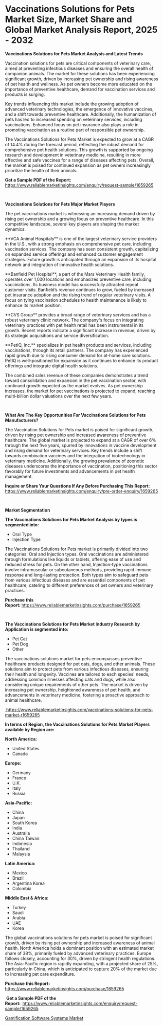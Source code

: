 <p><h1>Vaccinations Solutions for Pets Market Size, Market Share and Global Market Analysis Report, 2025 - 2032</h1></p><p><strong>Vaccinations Solutions for Pets Market Analysis and Latest Trends</strong></p>
<p><p>Vaccination solutions for pets are critical components of veterinary care, aimed at preventing infectious diseases and ensuring the overall health of companion animals. The market for these solutions has been experiencing significant growth, driven by increasing pet ownership and rising awareness of pet health and wellness. As pet owners become more educated on the importance of preventive healthcare, demand for vaccination services and products is surging.</p><p>Key trends influencing this market include the growing adoption of advanced veterinary technologies, the emergence of innovative vaccines, and a shift towards preventive healthcare. Additionally, the humanization of pets has led to increased spending on veterinary services, including vaccinations. Enhanced focus on pet insurance also plays a role in promoting vaccination as a routine part of responsible pet ownership.</p><p>The Vaccinations Solutions for Pets Market is expected to grow at a CAGR of 14.4% during the forecast period, reflecting the robust demand for comprehensive pet health solutions. This growth is supported by ongoing research and development in veterinary medicine, resulting in more effective and safe vaccines for a range of diseases affecting pets. Overall, the market is poised for continued expansion as pet owners increasingly prioritize the health of their animals.</p></p>
<p><strong>Get a Sample PDF of the Report:&nbsp;</strong> <a href="https://www.reliablemarketinsights.com/enquiry/request-sample/1659265?utm_campaign=2756&utm_medium=2&utm_source=Github&utm_content=ia&utm_term=23032025&utm_id=vaccinations-solutions-for-pets">https://www.reliablemarketinsights.com/enquiry/request-sample/1659265</a></p>
<p>&nbsp;</p>
<p><strong>Vaccinations Solutions for Pets Major Market Players</strong></p>
<p><p>The pet vaccinations market is witnessing an increasing demand driven by rising pet ownership and a growing focus on preventive healthcare. In this competitive landscape, several key players are shaping the market dynamics.</p><p>**VCA Animal Hospitals** is one of the largest veterinary service providers in the U.S., with a strong emphasis on comprehensive pet care, including vaccination services. The company has seen consistent growth, capitalizing on expanded service offerings and enhanced customer engagement strategies. Future growth is anticipated through an expansion of its hospital network and integration of innovative health solutions.</p><p>**Banfield Pet Hospital**, a part of the Mars Veterinary Health family, operates over 1,000 locations and emphasizes preventive care, including vaccinations. Its business model has successfully attracted repeat customer visits. Banfield’s revenue continues to grow, fueled by increased pet insurance adoption and the rising trend of regular veterinary visits. A focus on tying vaccination schedules to health maintenance is likely to enhance its market position.</p><p>**CVS Group** provides a broad range of veterinary services and has a robust veterinary clinic network. The company's focus on integrating veterinary practices with pet health retail has been instrumental in its growth. Recent reports indicate a significant increase in revenue, driven by its strategic acquisitions and service diversification.</p><p>**PetIQ, Inc.** specializes in pet health products and services, including vaccinations, through its retail partners. The company has experienced rapid growth due to rising consumer demand for at-home care solutions. PetIQ is well-positioned for expansion as it continues to enhance its product offerings and integrate digital health solutions.</p><p>The combined sales revenue of these companies demonstrates a trend toward consolidation and expansion in the pet vaccination sector, with continued growth expected as the market evolves. As pet ownership increases, the market for pet vaccinations is projected to expand, reaching multi-billion dollar valuations over the next few years.</p></p>
<p>&nbsp;</p>
<p><strong>What Are The Key Opportunities For Vaccinations Solutions for Pets Manufacturers?</strong></p>
<p><p>The Vaccination Solutions for Pets market is poised for significant growth, driven by rising pet ownership and increased awareness of preventive healthcare. The global market is projected to expand at a CAGR of over 6% through the next five years, spurred by innovations in vaccine development and rising demand for veterinary services. Key trends include a shift towards combination vaccines and the integration of biotechnology in veterinary medicine. Additionally, the growing prevalence of zoonotic diseases underscores the importance of vaccination, positioning this sector favorably for future investments and advancements in pet health management.</p></p>
<p><strong>Inquire or Share Your Questions If Any Before Purchasing This Report:</strong> <a href="https://www.reliablemarketinsights.com/enquiry/pre-order-enquiry/1659265?utm_campaign=2756&utm_medium=2&utm_source=Github&utm_content=ia&utm_term=23032025&utm_id=vaccinations-solutions-for-pets">https://www.reliablemarketinsights.com/enquiry/pre-order-enquiry/1659265</a></p>
<p>&nbsp;</p>
<p><strong>Market Segmentation</strong></p>
<p><strong>The Vaccinations Solutions for Pets Market Analysis by types is segmented into:</strong></p>
<p><ul><li>Oral Type</li><li>Injection Type</li></ul></p>
<p><p>The Vaccinations Solutions for Pets market is primarily divided into two categories: Oral and Injection types. Oral vaccinations are administered through formulations like liquids or tablets, offering ease of use and reduced stress for pets. On the other hand, Injection-type vaccinations involve intramuscular or subcutaneous methods, providing rapid immune response and long-lasting protection. Both types aim to safeguard pets from various infectious diseases and are essential components of pet healthcare, catering to different preferences of pet owners and veterinary practices.</p></p>
<p><strong>Purchase this Report:&nbsp;</strong><a href="https://www.reliablemarketinsights.com/purchase/1659265?utm_campaign=2756&utm_medium=2&utm_source=Github&utm_content=ia&utm_term=23032025&utm_id=vaccinations-solutions-for-pets">https://www.reliablemarketinsights.com/purchase/1659265</a></p>
<p>&nbsp;</p>
<p><strong>The Vaccinations Solutions for Pets Market Industry Research by Application is segmented into:</strong></p>
<p><ul><li>Pet Cat</li><li>Pet Dog</li><li>Other</li></ul></p>
<p><p>The vaccinations solutions market for pets encompasses preventive healthcare products designed for pet cats, dogs, and other animals. These solutions aim to protect pets from various infectious diseases, ensuring their health and longevity. Vaccines are tailored to each species' needs, addressing common illnesses affecting cats and dogs, while also considering unique requirements of other pets. The market is driven by increasing pet ownership, heightened awareness of pet health, and advancements in veterinary medicine, fostering a proactive approach to animal healthcare.</p></p>
<p><a href="https://www.reliablemarketinsights.com/vaccinations-solutions-for-pets-market-r1659265?utm_campaign=2756&utm_medium=2&utm_source=Github&utm_content=ia&utm_term=23032025&utm_id=vaccinations-solutions-for-pets">&nbsp;https://www.reliablemarketinsights.com/vaccinations-solutions-for-pets-market-r1659265</a></p>
<p><strong>In terms of Region, the Vaccinations Solutions for Pets Market Players available by Region are:</strong></p>
<p>
    <p> <strong> North America: </strong>
        <ul>
            <li>United States</li>
            <li>Canada</li>
        </ul>
        </p> 
    <p> <strong> Europe: </strong>
        <ul>
            <li>Germany</li>
            <li>France</li>
            <li>U.K.</li>
            <li>Italy</li>
            <li>Russia</li>
        </ul>
        </p> 
    <p> <strong> Asia-Pacific: </strong>
        <ul>
            <li>China</li>
            <li>Japan</li>
            <li>South Korea</li>
            <li>India</li>
            <li>Australia</li>
            <li>China Taiwan</li>
            <li>Indonesia</li>
            <li>Thailand</li>
            <li>Malaysia</li>
        </ul>
        </p> 
    <p> <strong> Latin America: </strong>
        <ul>
            <li>Mexico</li>
            <li>Brazil</li>
            <li>Argentina Korea</li>
            <li>Colombia</li>
        </ul>
        </p> 
    <p> <strong> Middle East & Africa: </strong>
        <ul>
            <li>Turkey</li>
            <li>Saudi</li>
            <li>Arabia</li>
            <li>UAE</li>
            <li>Korea</li>
        </ul>
    </p>
    </p>
<p><p>The global vaccinations solutions for pets market is poised for significant growth, driven by rising pet ownership and increased awareness of animal health. North America holds a dominant position with an estimated market share of 38%, primarily fueled by advanced veterinary practices. Europe follows closely, accounting for 30%, driven by stringent health regulations. The Asia-Pacific region is rapidly expanding, with a projected share of 25%, particularly in China, which is anticipated to capture 20% of the market due to increasing pet care expenditure.</p></p>
<p><strong>Purchase this Report: </strong><a href="https://www.reliablemarketinsights.com/purchase/1659265?utm_campaign=2756&utm_medium=2&utm_source=Github&utm_content=ia&utm_term=23032025&utm_id=vaccinations-solutions-for-pets">https://www.reliablemarketinsights.com/purchase/1659265</a></p>
<p>&nbsp;<strong>Get a Sample PDF of the Report:&nbsp;&nbsp;</strong><a href="https://www.reliablemarketinsights.com/enquiry/request-sample/1659265?utm_campaign=2756&utm_medium=2&utm_source=Github&utm_content=ia&utm_term=23032025&utm_id=vaccinations-solutions-for-pets">https://www.reliablemarketinsights.com/enquiry/request-sample/1659265</a></p>
<p><strong></strong></p>
<p><p><a href="https://github.com/darenph8er/Market-Research-Report-List-1/blob/main/gamification-software-systems-market.md?utm_campaign=2756&utm_medium=2&utm_source=Github&utm_content=ia&utm_term=23032025&utm_id=vaccinations-solutions-for-pets">Gamification Software Systems Market</a></p></p>